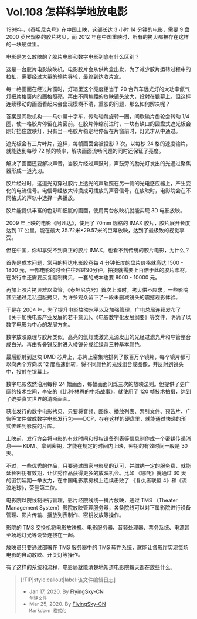 # Vol.108 怎样科学地放电影

1998年，《泰坦尼克号》在中国上映，这部长达 3 小时 14 分钟的电影，需要 9 盘 2000 英尺规格的胶片拷贝，而 2012 年在中国重映时，所有的拷贝都被存在这样的一块硬盘里。

电影是怎么放映的？胶片电影和数字电影到底有什么区别？

这是一台胶片电影放映机，电影胶片会从供片盒出发，为了减少胶片运转过程中的拉扯，需要经过大量的输片导轮，最终到达收片盒。

每一格画面在经过片窗时，灯箱里这个亮度相当于 20 台汽车远光灯的大功率氙气灯把片格窗内的画格照亮，再由不同焦距的放映镜头放大，投射在银幕上。但这样连续移动的画面看起来会出现模糊不清，重影的问题，那么如何解决呢？

答案是间歇机构——马尔蒂十字车，传动轴每旋转一圈，间歇输片齿轮会转动 1/4 圈，使一格胶片停留在片窗前。在胶片伸缩前进时，一块有缺口的圆盘式遮光板会刚好挡住放映灯，只有当一格胶片稳定地停留在片窗前时，灯光才从中通过。

遮光板会有三片叶片，这样，每帧画面会被投影 3 次，以每秒 24 格的速度输片，就能达到每秒 72 帧的帧率，解决画面流畅问题的同时还保证了亮度。

解决了画面还要解决声音，当胶片经过声鼓时，声鼓旁的励光灯发出的光通过聚焦器形成一道光刃。

胶片经过时，这道光刃穿过胶片上透光的声轨照在另一侧的光电感应器上，产生变化的电流信号。电信号经放大转换成可播放的声音信号，在放映时，电影院会在不同格式的声轨中选择一条播放。

胶片能提供丰富的色彩和细腻的画面，使用两台放映机就能实现 3D 电影放映。

2009 年上映的电影《阿凡达》，使用了 70mm 规格的 IMAX 胶片，胶片展开长度达到 17 公里，能在最大 35.72米×29.57米的巨幕放映，达到了最极致的视觉享受。

但在中国，你却享受不到真正的胶片 IMAX，也看不到传统的胶片电影，为什么？

首先是成本问题，常用的柯达电影胶卷每 4 分钟长度的盘片价格就高达 1500 - 1800 元，一部电影的时长往往超过90分钟，拍摄就需要上百倍于此的胶片素材。在发行中还需要反复翻制拷贝，一套的成本也要 8000 - 10000 元。

再加上胶片拷贝难以监管，《泰坦尼克号》首次上映时，拷贝供不应求，一些影院甚至通过走私盗版拷贝，为许多观众留下了一段未删减镜头的震撼观影体验。

于是在 2004 年，为了提升电影放映水平以及加强管理，广电总局连续发布了《关于加快电影产业发展的若干意见》、《电影数字化发展纲要》等文件，明确了以数字电影为中心的发展方向。

数字放映原理与胶片类似，高亮的氙灯或激光光源发出的光经过滤光片和导管整合成白光，再由折叠镜反射进入棱镜分成红绿蓝三种基本颜色，

最后照射到这块 DMD 芯片上，芯片上密集地排列了数百万个镜片，每个镜片都可以向两个方向以 12 度高速翻转，将不同颜色的光线组合成图像，并反射到镜头中，投射在银幕上。

数字电影依然沿用每秒 24 幅画面，每幅画面闪烁三次的放映法则。但提供了更广阔的技术空间，李安的《比利·林恩的中场战事》，就使用了 120 帧技术拍摄，达到了媲美真实世界的清晰画面。

获准发行的数字电影拷贝，只要将音频、图像、播放列表、索引文件、预告片、广告等文件做成数字电影发行包——DCP，存在这样的硬盘里，就能通过快递的形式传递到影院的片库。

上映前，发行方会将电影的有效时间和授权设备列表等信息制作成一个密钥传递消息—— KDM 。拿到密钥，才能在规定的时间内上映，密钥的有效时间一般是 30 天。

不过，一些优秀的作品，只要通过国家电影局的认可，并缴纳一定的服务费，就能延长密钥有效期，让优秀作品获得更多的放映机会。比如 《哪吒》就通过 30 天的密钥延期一举发力，在中国电影票房榜上连续击败了 《复仇者联盟 4》和《流浪地球》，荣登第二位。

电影院以院线制进行管理，影片经院线统一排片放映，通过 TMS （Theater Management System）影院放映管理服务器，各条院线可以对下属影院进行设备管理、影片传输、播放列表制作、密钥发放等操作。

影院的 TMS 交换机将电影放映机、电影服务器、音频处理器、票务系统、电源甚至场地灯光等设备连接在一起。

放映员只要通过部署在 TMS 服务器中的 TMS 软件系统，就能让各影厅实现每场电影的自动放映、开关灯等操作。

有了这样的系统和流程，电影局就能清楚地知道电影院每天都在放些什么。

> [!TIP|style:callout|label:该文件编辑日志]
>
> - Jan 17, 2020. By [FlyingSky-CN](https://github.com/FlyingSky-CN)  
> `创建文件`
> - Mar 25, 2020. By [FlyingSky-CN](https://github.com/FlyingSky-CN)  
> `Markdown 格式化`
